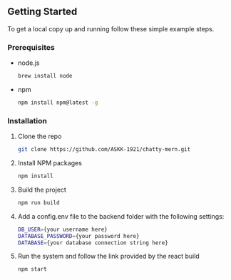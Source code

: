 <!-- GETTING STARTED -->
## Getting Started

To get a local copy up and running follow these simple example steps.

### Prerequisites

* node.js
  ```sh
  brew install node
  ```
* npm
  ```sh
  npm install npm@latest -g
  ```

### Installation

1. Clone the repo
   ```sh
   git clone https://github.com/ASKK-1921/chatty-mern.git
   ```
2. Install NPM packages
   ```sh
   npm install
   ```
3. Build the project
    ```sh
    npm run build
    ```
3. Add a config.env file to the backend folder with the following settings:
    ```sh
    DB_USER={your username here}
    DATABASE_PASSWORD={your password here}
    DATABASE={your database connection string here}
    ```
4. Run the system and follow the link provided by the react build
    ```sh
    npm start
    ```